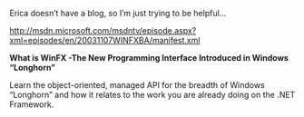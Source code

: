 Erica doesn&#8217;t have a blog, so I&#8217;m just trying to be helpful&#8230;

<a href="http://msdn.microsoft.com/msdntv/episode.aspx?xml=episodes/en/20031107WINFXBA/manifest.xml" target="_blank">http://msdn.microsoft.com/msdntv/episode.aspx?xml=episodes/en/20031107WINFXBA/manifest.xml<br /> </a>

**What is WinFX -The New Programming Interface Introduced in Windows &#8220;Longhorn&#8221;**</p> 

Learn the object-oriented, managed API for the breadth of Windows &#8220;Longhorn&#8221; and how it relates to the work you are already doing on the .NET Framework. </p>